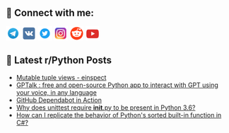 ## 🔎 Connect with me:
[<img src="https://github.com/bullbesh/bullbesh/blob/main/images/Telegram.png" width="32" height="32" />](https://t.me/bullbesh)
[<img src="https://github.com/bullbesh/bullbesh/blob/main/images/VK.png" width="32" height="32" />](https://vk.com/bullbesh)
[<img src="https://github.com/bullbesh/bullbesh/blob/main/images/Twitter.png" width="32" height="32" />](https://twitter.com/bullbesh1)
[<img src="https://github.com/bullbesh/bullbesh/blob/main/images/Instagram.png" width="32" height="32" />](https://www.instagram.com/bullbesh)
[<img src="https://github.com/bullbesh/bullbesh/blob/main/images/Reddit.png" width="32" height="32" />](https://www.reddit.com/user/bullbesh)
[<img src="https://github.com/bullbesh/bullbesh/blob/main/images/YouTube.png" width="32" height="32" />](https://www.youtube.com/channel/UCtfjRs6uzgq5mfm8S06WTcg)

## 📕 Latest r/Python Posts
<!-- BLOG-POST-LIST:START -->
- [Mutable tuple views - einspect](https://www.reddit.com/r/Python/comments/10e80md/mutable_tuple_views_einspect/)
- [GPTalk : free and open-source Python app to interact with GPT using your voice, in any language](https://www.reddit.com/r/Python/comments/10e78u2/gptalk_free_and_opensource_python_app_to_interact/)
- [GitHub Dependabot in Action](https://www.reddit.com/r/Python/comments/10e71h3/github_dependabot_in_action/)
- [Why does unittest require __init__.py to be present in Python 3.6?](https://www.reddit.com/r/Python/comments/10e512k/why_does_unittest_require_init_py_to_be_present/)
- [How can I replicate the behavior of Python&#39;s sorted built-in function in C#?](https://www.reddit.com/r/Python/comments/10e4yk8/how_can_i_replicate_the_behavior_of_pythons/)
<!-- BLOG-POST-LIST:END -->
